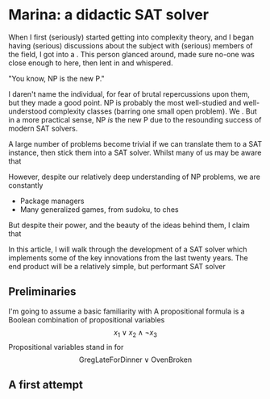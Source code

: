 # Marina: a didactic SAT solver

When I first (seriously) started getting into complexity theory, and I began having (serious) discussions about the subject with (serious) members of the field, I got into a . This person glanced around, made sure no-one was close enough to here, then lent in and whispered.

"You know, NP is the new P."

I daren't name the individual, for fear of brutal repercussions upon them, but they made a good point. NP is probably the most well-studied and well-understood complexity classes (barring one small open problem). We . But in a more practical sense, NP _is_ the new P due to the resounding success of modern SAT solvers. 

A large number of problems become trivial if we can translate them to a SAT instance, then stick them into a SAT solver. Whilst many of us may be aware that 

However, despite our relatively deep understanding of NP problems, we are constantly 

- Package managers
- Many generalized games, from sudoku, to ches

But despite their power, and the beauty of the ideas behind them, I claim that 

In this article, I will walk through the development of a SAT solver which implements some of the key innovations from the last twenty years. The end product will be a relatively simple, but performant SAT solver 

## Preliminaries

I'm going to assume a basic familiarity with  A propositional formula is a Boolean combination of propositional variables
$$
x_1 \lor x_2 \land \lnot x_3
$$
Propositional variables stand in for
$$
\text{GregLateForDinner} \lor \text{OvenBroken}
$$

## A first attempt

